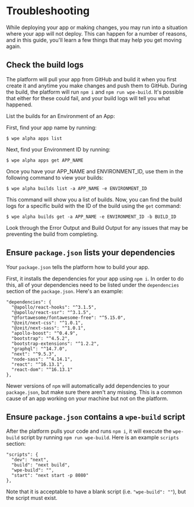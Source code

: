 # Troubleshooting

While deploying your app or making changes, you may run into a situation where your app will not deploy. This can happen for a number of reasons, and in this guide, you'll learn a few things that may help you get moving again.

## Check the build logs

The platform will pull your app from GitHub and build it when you first create it and anytime you make changes and push them to GitHub. During the build, the platform will run `npm i` and `npm run wpe-build`. It's possible that either for these could fail, and your build logs will tell you what happened.

List the builds for an Environment of an App:

First, find your app name by running:

```
$ wpe alpha apps list
```

Next, find your Environment ID by running:

```
$ wpe alpha apps get APP_NAME
```

Once you have your APP_NAME and ENVIRONMENT_ID, use them in the following command to view your builds:

```
$ wpe alpha builds list -a APP_NAME -e ENVIRONMENT_ID
```

This command will show you a list of builds. Now, you can find the build logs for a specific build with the ID of the build using the `get` command:

```
$ wpe alpha builds get -a APP_NAME -e ENVIRONMENT_ID -b BUILD_ID
```

Look through the Error Output and Build Output for any issues that may be preventing the build from completing.

## Ensure `package.json` lists your dependencies

Your `package.json` tells the platform how to build your app.

First, it installs the dependencies for your app using `npm i`. In order to do this, all of your dependencies need to be listed under the `dependencies` section of the `package.json`. Here's an example:

```
"dependencies": {
  "@apollo/react-hooks": "^3.1.5",
  "@apollo/react-ssr": "^3.1.5",
  "@fortawesome/fontawesome-free": "^5.15.0",
  "@zeit/next-css": "^1.0.1",
  "@zeit/next-sass": "^1.0.1",
  "apollo-boost": "^0.4.9",
  "bootstrap": "^4.5.2",
  "bootstrap-extensions": "^1.2.2",
  "graphql": "^14.7.0",
  "next": "^9.5.3",
  "node-sass": "^4.14.1",
  "react": "^16.13.1",
  "react-dom": "^16.13.1"
},
```

Newer versions of `npm` will automatically add dependencies to your `package.json`, but make sure there aren't any missing. This is a common cause of an app working on your machine but not on the platform.

## Ensure `package.json` contains a `wpe-build` script

After the platform pulls your code and runs `npm i`, it will execute the `wpe-build` script by running `npm run wpe-build`. Here is an example `scripts` section:

```
"scripts": {
  "dev": "next",
  "build": "next build",
  "wpe-build": "",
  "start": "next start -p 8080"
},
```

Note that it is acceptable to have a blank script (i.e. `"wpe-build": ""`), but the script must exist.
